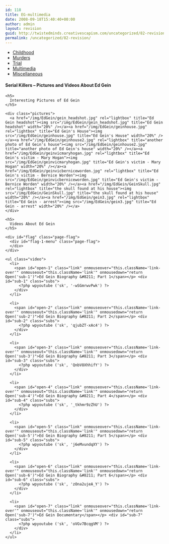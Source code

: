 ```yaml
---
id: 118
title: EG-multimedia
date: 2008-09-18T15:40:40+00:00
author: admin
layout: revision
guid: http://twistedminds.creativescapism.com/uncategorized/82-revision/
permalink: /uncategorized/82-revision/
---
```

<p class="dropcap-first">
  <ul id="navlist">
    <li>
      <a href="/serial-killers/ed-gein/" title="Ed Gein's Childhood">Childhood</a>
    </li>
    <li>
      <a href="/serial-killers/ed-gein/EG-murders/" title="how it all began - his victims and the way he killed them">Murders</a>
    </li>
    <li>
      <a href="/serial-killers/ed-gein/EG-trial/" title="After he got caught - trial">Trial</a>
    </li>
    <li id="active">
      <a href="/serial-killers/ed-gein/EG-multimedia/" id="current" title="pictures, audio and video recordings">Multimedia</a>
    </li>
    <li>
      <a href="/serial-killers/ed-gein/EG-miscellaneous/" title="An Interesting Inspiration For The Movie Directors">Miscellaneous</a>
    </li>
  </ul>
  
  <div class="body">
    <h4>
      Serial Killers &#8211; Pictures and Videos About Ed Gein
    </h4>
    
    <h5>
      Interesting Pictures of Ed Gein
    </h5>
    
    <div class="pictures">
      <a href="/img/EdGein/gein_headshot.jpg" rel="lightbox" title="Ed Gein headshot"><img src="/img/EdGein/gein_headshot.jpg" title="Ed Gein headshot" width="20%" /></a><a href="/img/EdGein/geinhouse.jpg" rel="lightbox" title="Ed Gein's House"><img src="/img/EdGein/geinhouse.jpg" title="Ed Gein's House" width="20%" /></a><a href="/img/EdGein/geinhouse2.jpg" rel="lightbox" title="another photo of Ed Gein's house"><img src="/img/EdGein/geinhouse2.jpg" title="another photo of Ed Gein's house" width="20%" /></a><a href="/img/EdGein/geinvicmaryhogan.jpg" rel="lightbox" title="Ed Gein's victim - Mary Hogan"><img src="/img/EdGein/geinvicmaryhogan.jpg" title="Ed Gein's victim - Mary Hogan" width="20%" /></a><a href="/img/EdGein/geinvicberniceworden.jpg" rel="lightbox" title="Ed Gein's victim - Bernice Worden"><img src="/img/EdGein/geinvicberniceworden.jpg" title="Ed Gein's victim - Bernice Worden" width="20%" /></a><a href="/img/EdGein/GeinSkull.jpg" rel="lightbox" title="the skull found at his house"><img src="/img/EdGein/GeinSkull.jpg" title="the skull found at his house" width="20%" /></a><a href="/img/EdGein/gein3.jpg" rel="lightbox" title="Ed Gein - arrest"><img src="/img/EdGein/gein3.jpg" title="Ed Gein - arrest" width="20%" /></a>
    </div>
    
    <h5>
      Videos About Ed Gein
    </h5>
    
    <div id="flag" class="page-flag">
      <div id="flag-1-menu" class="page-flag">
      </div>
    </div>
    
    <ul class="video">
      <li>
        <span id="open-1" class="link" onmouseover="this.className='link-over'" onmouseout="this.className='link'" onmousedown="return Open('sub-1')">Ed Gein Biography &#8211; Part 1</span></p> <div id="sub-1" class="subs">
          <?php wpyoutube ('sk', '-wSGmrwvPwk') ?>
        </div>
      </li>
      
      <li>
        <span id="open-2" class="link" onmouseover="this.className='link-over'" onmouseout="this.className='link'" onmousedown="return Open('sub-2')">Ed Gein Biography &#8211; Part 2</span></p> <div id="sub-2" class="subs">
          <?php wpyoutube ('sk', 'qjubZT-xAc4') ?>
        </div>
      </li>
      
      <li>
        <span id="open-3" class="link" onmouseover="this.className='link-over'" onmouseout="this.className='link'" onmousedown="return Open('sub-3')">Ed Gein Biography &#8211; Part 3</span></p> <div id="sub-3" class="subs">
          <?php wpyoutube ('sk', 'QnbV8XhhifY') ?>
        </div>
      </li>
      
      <li>
        <span id="open-4" class="link" onmouseover="this.className='link-over'" onmouseout="this.className='link'" onmousedown="return Open('sub-4')">Ed Gein Biography &#8211; Part 4</span></p> <div id="sub-4" class="subs">
          <?php wpyoutube ('sk', '_tkhmr9zZhU') ?>
        </div>
      </li>
      
      <li>
        <span id="open-5" class="link" onmouseover="this.className='link-over'" onmouseout="this.className='link'" onmousedown="return Open('sub-5')">Ed Gein Biography &#8211; Part 5</span></p> <div id="sub-5" class="subs">
          <?php wpyoutube ('sk', 'j6eMvundqXY') ?>
        </div>
      </li>
      
      <li>
        <span id="open-6" class="link" onmouseover="this.className='link-over'" onmouseout="this.className='link'" onmousedown="return Open('sub-6')">Ed Gein Biography &#8211; Part 6</span></p> <div id="sub-6" class="subs">
          <?php wpyoutube ('sk', 'zOna2ujeA_Y') ?>
        </div>
      </li>
      
      <li>
        <span id="open-7" class="link" onmouseover="this.className='link-over'" onmouseout="this.className='link'" onmousedown="return Open('sub-7')">Ed Gein Documentary</span></p> <div id="sub-7" class="subs">
          <?php wpyoutube ('sk', 'oVGv7BcqgVM') ?>
        </div>
      </li>
    </ul>